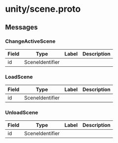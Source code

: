 
# unity/scene.proto



## Messages

### ChangeActiveScene



| Field | Type | Label | Description |
| ----- | ---- | ----- | ----------- |
| id | SceneIdentifier |  |  |



### LoadScene



| Field | Type | Label | Description |
| ----- | ---- | ----- | ----------- |
| id | SceneIdentifier |  |  |



### UnloadScene



| Field | Type | Label | Description |
| ----- | ---- | ----- | ----------- |
| id | SceneIdentifier |  |  |



 <!-- end of messages -->

 <!-- end of enums -->

 <!-- end of files -->